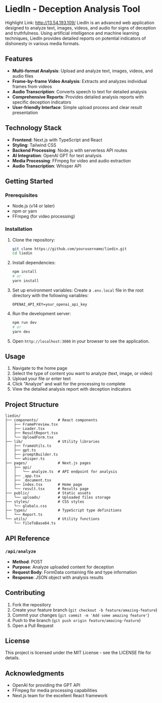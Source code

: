 # LiedIn - Deception Analysis Tool
Highlight Link: http://13.54.193.109/
LiedIn is an advanced web application designed to analyze text, images, videos, and audio for signs of deception and truthfulness. Using artificial intelligence and machine learning techniques, LiedIn provides detailed reports on potential indicators of dishonesty in various media formats.

## Features

* **Multi-format Analysis**: Upload and analyze text, images, videos, and audio files
* **Frame-by-frame Video Analysis**: Extracts and analyzes individual frames from videos
* **Audio Transcription**: Converts speech to text for detailed analysis
* **Comprehensive Reports**: Provides detailed analysis reports with specific deception indicators
* **User-friendly Interface**: Simple upload process and clear result presentation

## Technology Stack

* **Frontend**: Next.js with TypeScript and React
* **Styling**: Tailwind CSS
* **Backend Processing**: Node.js with serverless API routes
* **AI Integration**: OpenAI GPT for text analysis
* **Media Processing**: FFmpeg for video and audio extraction
* **Audio Transcription**: Whisper API

## Getting Started

### Prerequisites

* Node.js (v14 or later)
* npm or yarn
* FFmpeg (for video processing)

### Installation

1. Clone the repository:

   ```bash
   git clone https://github.com/yourusername/liedin.git
   cd liedin
   ```
2. Install dependencies:

   ```bash
   npm install
   # or
   yarn install
   ```
3. Set up environment variables:
   Create a `.env.local` file in the root directory with the following variables:

   ```env
   OPENAI_API_KEY=your_openai_api_key
   ```
4. Run the development server:

   ```bash
   npm run dev
   # or
   yarn dev
   ```
5. Open `http://localhost:3000` in your browser to see the application.

## Usage

1. Navigate to the home page
2. Select the type of content you want to analyze (text, image, or video)
3. Upload your file or enter text
4. Click "Analyze" and wait for the processing to complete
5. View the detailed analysis report with deception indicators

## Project Structure

```
liedin/
├── components/         # React components
│   ├── FramePreview.tsx
│   ├── Loader.tsx
│   ├── ResultReport.tsx
│   └── UploadForm.tsx
├── lib/                # Utility libraries
│   ├── frameUtils.ts
│   ├── gpt.ts
│   ├── promptBuilder.ts
│   └── whisper.ts
├── pages/              # Next.js pages
│   ├── api/
│   │   └── analyze.ts  # API endpoint for analysis
│   ├── _app.tsx
│   ├── _document.tsx
│   ├── index.tsx       # Home page
│   └── result.tsx      # Results page
├── public/             # Static assets
│   └── uploads/        # Uploaded files storage
├── styles/             # CSS styles
│   └── globals.css
├── types/              # TypeScript type definitions
│   └── Report.ts
└── utils/              # Utility functions
    └── fileToBase64.ts
```

## API Reference

### `/api/analyze`

* **Method**: POST
* **Purpose**: Analyze uploaded content for deception
* **Request Body**: FormData containing file and type information
* **Response**: JSON object with analysis results

## Contributing

1. Fork the repository
2. Create your feature branch (`git checkout -b feature/amazing-feature`)
3. Commit your changes (`git commit -m 'Add some amazing feature'`)
4. Push to the branch (`git push origin feature/amazing-feature`)
5. Open a Pull Request

## License

This project is licensed under the MIT License - see the LICENSE file for details.

## Acknowledgments

* OpenAI for providing the GPT API
* FFmpeg for media processing capabilities
* Next.js team for the excellent React framework
